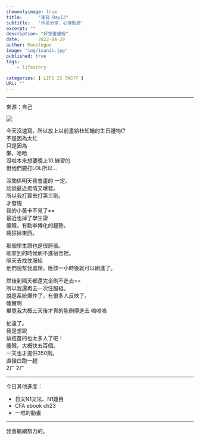 ```yaml
---
showonlyimage: true
title:      "速寫 Day13"
subtitle:   '作品分享、心情點滴'
excerpt: ""
description: "好想畫畫喔"
date:       2022-04-29
author: Monologue    
image: "img/inanis.jpg"
published: true 
tags:
    - lifestory

categories: [ LIFE IS TASTY ]
URL: ""
---
```

***
來源：自己   
  
![](/blog/sketch/d13-1.jpg)
  
今天沒速寫，所以放上以前畫給杜知翰的生日禮物(?  
不是因為太忙  
只是因為  
懶，哈哈  
沒啦本來想要晚上10.練習的  
但他們要打LOL所以...  
  
沒關係明天我會畫的 一定。  
話說最近疫情又爆發。  
所以我打算去打第三劑。  
才發現  
我的小黃卡不見了==  
最近也掉了學生證  
傻眼，有點李博化的趨勢。  
瘋狂掉東西。  
  
那個學生證也是很誇張。  
剛拿到的時候刷不進宿舍裡。  
隔天去找住服組  
他們說幫我處理，應該一小時後就可以刷進了。  
  
然後到隔天都還完全刷不進去==  
所以我還再去一次住服組。  
說是系統爆炸了，有很多人反映了。  
確實啊  
畢竟我大概三天後才真的能刷得進去 嗚嗚嗚  
  
扯遠了。  
我是想說  
排疫苗的也太多人了吧！  
傻眼，大概快五百個。  
一天也才提供350劑。  
直接白跑一趟  
2ㄏ 2ㄏ  

***
今日其他進度：  
* 日文N1文法、N1題目  
* CFA ebook ch23
* 一堆的動畫  
  
***
我會繼續努力的。
<!--more-->
